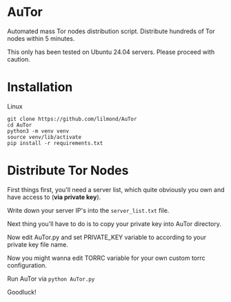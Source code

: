 # AuTor
Automated mass Tor nodes distribution script. Distribute hundreds of Tor nodes within 5 minutes.

This only has been tested on Ubuntu 24.04 servers. Please proceed with caution.

# Installation
Linux
```
git clone https://github.com/lilmond/AuTor
cd AuTor
python3 -m venv venv
source venv/lib/activate
pip install -r requirements.txt
```

# Distribute Tor Nodes
First things first, you'll need a server list, which quite obviously you own and have access to (**via private key**).

Write down your server IP's into the `server_list.txt` file.

Next thing you'll have to do is to copy your private key into AuTor directory.

Now edit AuTor.py and set PRIVATE_KEY variable to according to your private key file name.

Now you might wanna edit TORRC variable for your own custom torrc configuration.

Run AuTor via `python AuTor.py`

Goodluck!
